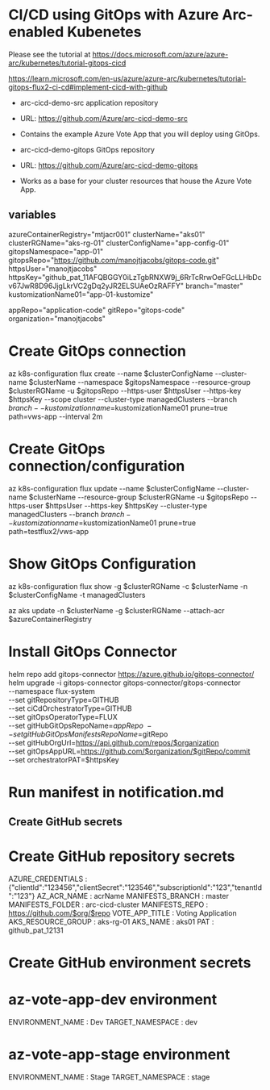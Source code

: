 # CI/CD using GitOps with Azure Arc-enabled Kubenetes

Please see the tutorial at <https://docs.microsoft.com/azure/azure-arc/kubernetes/tutorial-gitops-cicd>

https://learn.microsoft.com/en-us/azure/azure-arc/kubernetes/tutorial-gitops-flux2-ci-cd#implement-cicd-with-github

- arc-cicd-demo-src application repository
 - URL: https://github.com/Azure/arc-cicd-demo-src
 - Contains the example Azure Vote App that you will deploy using GitOps.

- arc-cicd-demo-gitops GitOps repository
 - URL: https://github.com/Azure/arc-cicd-demo-gitops
 - Works as a base for your cluster resources that house the Azure Vote App.

## variables
azureContainerRegistry="mtjacr001"
clusterName="aks01"
clusterRGName="aks-rg-01"
clusterConfigName="app-config-01"
gitopsNamespace="app-01"
gitopsRepo="https://github.com/manojtjacobs/gitops-code.git"
httpsUser="manojtjacobs"
httpsKey="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"
branch="master"
kustomizationName01="app-01-kustomize"

appRepo="application-code"
gitRepo="gitops-code"
organization="manojtjacobs"

# Create GitOps connection

az k8s-configuration flux create --name $clusterConfigName --cluster-name $clusterName --namespace $gitopsNamespace --resource-group $clusterRGName -u $gitopsRepo --https-user $httpsUser --https-key $httpsKey --scope cluster --cluster-type managedClusters --branch $branch --kustomization name=$kustomizationName01 prune=true path=vws-app --interval 2m

# Create GitOps connection/configuration
az k8s-configuration flux update --name $clusterConfigName --cluster-name $clusterName --resource-group $clusterRGName -u $gitopsRepo --https-user $httpsUser --https-key $httpsKey --cluster-type managedClusters --branch $branch --kustomization name=$kustomizationName01 prune=true path=testflux2/vws-app

# Show GitOps Configuration
az k8s-configuration flux show -g $clusterRGName -c $clusterName -n $clusterConfigName -t managedClusters

az aks update -n $clusterName -g $clusterRGName --attach-acr $azureContainerRegistry

# Install GitOps Connector
helm repo add gitops-connector https://azure.github.io/gitops-connector/
helm upgrade -i gitops-connector gitops-connector/gitops-connector \
      --namespace flux-system \
      --set gitRepositoryType=GITHUB \
      --set ciCdOrchestratorType=GITHUB \
      --set gitOpsOperatorType=FLUX \
      --set gitHubGitOpsRepoName=$appRepo \
      --set gitHubGitOpsManifestsRepoName=$gitRepo \
      --set gitHubOrgUrl=https://api.github.com/repos/$organization \
      --set gitOpsAppURL=https://github.com/$organization/$gitRepo/commit \
      --set orchestratorPAT=$httpsKey

# Run manifest in notification.md

## Create GitHub secrets

# Create GitHub repository secrets

AZURE_CREDENTIALS : {"clientId":"123456","clientSecret":"123546","subscriptionId":"123","tenantId":"123"}
AZ_ACR_NAME	: acrName
MANIFESTS_BRANCH : master
MANIFESTS_FOLDER : arc-cicd-cluster
MANIFESTS_REPO : https://github.com/$org/$repo
VOTE_APP_TITLE : Voting Application
AKS_RESOURCE_GROUP : aks-rg-01
AKS_NAME :	aks01
PAT : github_pat_12131
# Create GitHub environment secrets

#  az-vote-app-dev environment
ENVIRONMENT_NAME : Dev
TARGET_NAMESPACE : dev

# az-vote-app-stage environment
ENVIRONMENT_NAME : Stage
TARGET_NAMESPACE : stage